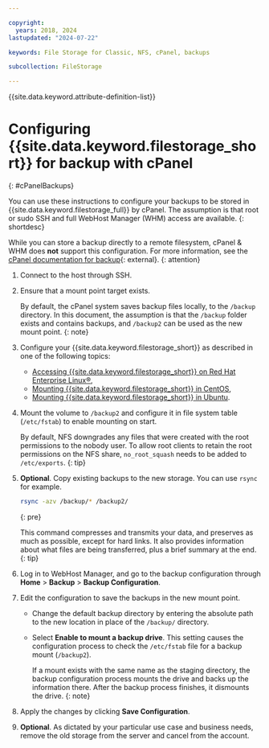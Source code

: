 ```yaml
---

copyright:
  years: 2018, 2024
lastupdated: "2024-07-22"

keywords: File Storage for Classic, NFS, cPanel, backups

subcollection: FileStorage

---
```

{{site.data.keyword.attribute-definition-list}}

# Configuring {{site.data.keyword.filestorage_short}} for backup with cPanel
{: #cPanelBackups}

You can use these instructions to configure your backups to be stored in {{site.data.keyword.filestorage_full}} by cPanel. The assumption is that root or sudo SSH and full WebHost Manager (WHM) access are available.
{: shortdesc}

While you can store a backup directly to a remote filesystem, cPanel & WHM does **not** support this configuration. For more information, see the [cPanel documentation for backup](https://docs.cpanel.net/knowledge-base/backup/how-to-run-backups-on-locally-mounted-remoted-file-systems/){: external}.
{: attention}

1. Connect to the host through SSH.
2. Ensure that a mount point target exists.

   By default, the cPanel system saves backup files locally, to the `/backup` directory. In this document, the assumption is that the `/backup` folder exists and contains backups, and `/backup2` can be used as the new mount point.
   {: note}

3. Configure your {{site.data.keyword.filestorage_short}} as described in one of the following topics: 
    - [Accessing {{site.data.keyword.filestorage_short}} on Red Hat Enterprise Linux&reg;](/docs/FileStorage?topic=FileStorage-mountingLinux), 
    - [Mounting {{site.data.keyword.filestorage_short}} in CentOS](/docs/FileStorage?topic=FileStorage-mountingCentOS),
    - [Mounting {{site.data.keyword.filestorage_short}} in Ubuntu](/docs/FileStorage?topic=FileStorage-mountingUbuntu). 

1. Mount the volume to `/backup2` and configure it in file system table (`/etc/fstab`) to enable mounting on start.

   By default, NFS downgrades any files that were created with the root permissions to the nobody user. To allow root clients to retain the root permissions on the NFS share, `no_root_squash` needs to be added to `/etc/exports`.
   {: tip}

1. **Optional**. Copy existing backups to the new storage. You can use `rsync` for example.
   ```sh
   rsync -azv /backup/* /backup2/
   ```
   {: pre}

    This command compresses and transmits your data, and preserves as much as possible, except for hard links. It also provides information about what files are being transferred, plus a brief summary at the end.
    {: tip}

1. Log in to WebHost Manager, and go to the backup configuration through **Home** > **Backup** > **Backup Configuration**.

1. Edit the configuration to save the backups in the new mount point.
    - Change the default backup directory by entering the absolute path to the new location in place of the `/backup/` directory.
    - Select **Enable to mount a backup drive**. This setting causes the configuration process to check the `/etc/fstab` file for a backup mount (`/backup2`).

      If a mount exists with the same name as the staging directory, the backup configuration process mounts the drive and backs up the information there. After the backup process finishes, it dismounts the drive.
      {: note}

1. Apply the changes by clicking **Save Configuration**.

1. **Optional**. As dictated by your particular use case and business needs, remove the old storage from the server and cancel from the account.
